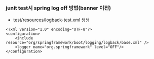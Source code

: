 ### junit test시 spring log off 방법(banner 이전)
- test/resources/logback-test.xml 생생
```
<?xml version="1.0" encoding="UTF-8"?>
<configuration>
    <include resource="org/springframework/boot/logging/logback/base.xml" />
    <logger name="org.springframework" level="OFF"/>
</configuration>
```